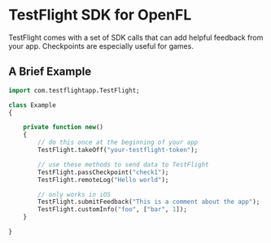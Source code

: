 TestFlight SDK for OpenFL
======================

TestFlight comes with a set of SDK calls that can add helpful feedback from your app. Checkpoints are especially useful for games.

A Brief Example
---------------

```haxe
import com.testflightapp.TestFlight;

class Example
{

	private function new()
	{
		// do this once at the beginning of your app
		TestFlight.takeOff("your-testflight-token");

		// use these methods to send data to TestFlight
		TestFlight.passCheckpoint("check1");
		TestFlight.remoteLog("Hello world");

		// only works in iOS
		TestFlight.submitFeedback("This is a comment about the app");
		TestFlight.customInfo("foo", ["bar", 1]);
	}

}
```

